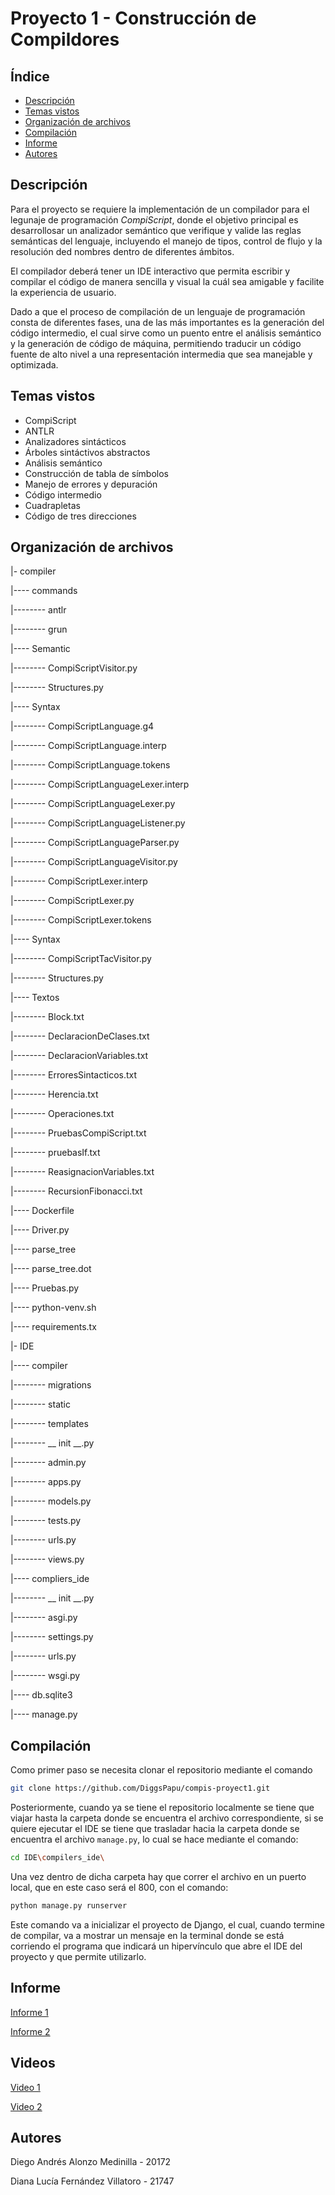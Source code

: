 # Proyecto 1 - Construcción de Compildores
## Índice
- [Descripción](https://github.com/DiggsPapu/compis-proyect1?tab=readme-ov-file#descripci%C3%B3n)
- [Temas vistos](https://github.com/DiggsPapu/compis-proyect1?tab=readme-ov-file#temas-vistos)
- [Organización de archivos](https://github.com/DiggsPapu/compis-proyect1?tab=readme-ov-file#organizaci%C3%B3n-de-archivos)
- [Compilación](https://github.com/DiggsPapu/compis-proyect1?tab=readme-ov-file#compilaci%C3%B3n)
- [Informe](https://github.com/DiggsPapu/compis-proyect1?tab=readme-ov-file#informe)
- [Autores](https://github.com/DiggsPapu/compis-proyect1?tab=readme-ov-file#autores)
  
## Descripción
Para el proyecto se requiere la implementación de un compilador para el legunaje de programación _CompiScript_, donde el objetivo principal es desarrollosar un analizador semántico que verifique y valide las reglas semánticas del lenguaje, incluyendo el manejo de tipos, control de flujo y la resolución ded nombres dentro de diferentes ámbitos.

El compilador deberá tener un IDE interactivo que permita escribir y compilar el código de manera sencilla y visual la cuál sea amigable y facilite la experiencia de usuario.

Dado a que el proceso de compilación de un lenguaje de programación consta de diferentes fases, una de las más importantes es la generación del código intermedio, el cual sirve como un puento entre el análisis semántico y la generación de código de máquina, permitiendo traducir un código fuente de alto nivel a una representación intermedia que sea manejable y optimizada.

## Temas vistos
- CompiScript
- ANTLR
- Analizadores sintácticos
- Árboles sintáctivos abstractos
- Análisis semántico
- Construcción de tabla de símbolos
- Manejo de errores y depuración
- Código intermedio
- Cuadrapletas
- Código de tres direcciones
  
## Organización de archivos
|- compiler

|---- commands

|-------- antlr

|-------- grun

|---- Semantic

|-------- CompiScriptVisitor.py

|-------- Structures.py

|---- Syntax

|-------- CompiScriptLanguage.g4

|-------- CompiScriptLanguage.interp

|-------- CompiScriptLanguage.tokens

|-------- CompiScriptLanguageLexer.interp

|-------- CompiScriptLanguageLexer.py

|-------- CompiScriptLanguageListener.py

|-------- CompiScriptLanguageParser.py

|-------- CompiScriptLanguageVisitor.py

|-------- CompiScriptLexer.interp

|-------- CompiScriptLexer.py

|-------- CompiScriptLexer.tokens

|---- Syntax

|-------- CompiScriptTacVisitor.py

|-------- Structures.py

|---- Textos

|-------- Block.txt

|-------- DeclaracionDeClases.txt

|-------- DeclaracionVariables.txt

|-------- ErroresSintacticos.txt

|-------- Herencia.txt

|-------- Operaciones.txt

|-------- PruebasCompiScript.txt

|-------- pruebasIf.txt

|-------- ReasignacionVariables.txt

|-------- RecursionFibonacci.txt

|---- Dockerfile

|---- Driver.py

|---- parse_tree

|---- parse_tree.dot

|---- Pruebas.py

|---- python-venv.sh

|---- requirements.tx

|- IDE

|---- compiler

|-------- migrations

|-------- static

|-------- templates

|-------- __ init __.py

|-------- admin.py

|-------- apps.py

|-------- models.py

|-------- tests.py

|-------- urls.py

|-------- views.py

|---- compliers_ide

|-------- __ init __.py

|-------- asgi.py

|-------- settings.py

|-------- urls.py

|-------- wsgi.py

|---- db.sqlite3

|---- manage.py

## Compilación
Como primer paso se necesita clonar el repositorio mediante el comando
```bash
git clone https://github.com/DiggsPapu/compis-proyect1.git
```

Posteriormente, cuando ya se tiene el repositorio localmente se tiene que viajar hasta la carpeta donde se encuentra el archivo correspondiente, si se quiere ejecutar el IDE se tiene que trasladar hacia la carpeta donde se encuentra el archivo  `manage.py`, lo cual se hace mediante el comando:
```bash
cd IDE\compilers_ide\
```

Una vez dentro de dicha carpeta hay que correr el archivo en un puerto local, que en este caso será el 800, con el comando: 
```bash
python manage.py runserver
```

Este comando va a inicializar el proyecto de Django, el cual, cuando termine de compilar, va a mostrar un mensaje en la terminal donde se está corriendo el programa que indicará un hipervínculo que abre el IDE del proyecto y que permite utilizarlo.

## Informe
[Informe 1](https://docs.google.com/document/d/1MUOtgfo_JocxVRv28YzvuBl2Zi3Hz35omnp8Z-3jkU0/edit?usp=sharing)

[Informe 2](https://docs.google.com/document/d/1BMCx6oPvcxqTYnhsura5meGajStbzOLjyqDPzApYwNo/edit?usp=sharing)

## Videos
[Video 1](URL)

[Video 2](URL)

## Autores
Diego Andrés Alonzo Medinilla - 20172

Diana Lucía Fernández Villatoro - 21747
